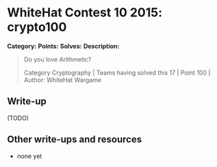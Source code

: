 # WhiteHat Contest 10 2015: crypto100

**Category:** 
**Points:** 
**Solves:** 
**Description:**

> Do you love Arithmetic?
> 
> Category Cryptography | Teams having solved this 17 | Point 100 | Author: WhiteHat Wargame


## Write-up

(TODO)

## Other write-ups and resources

* none yet
